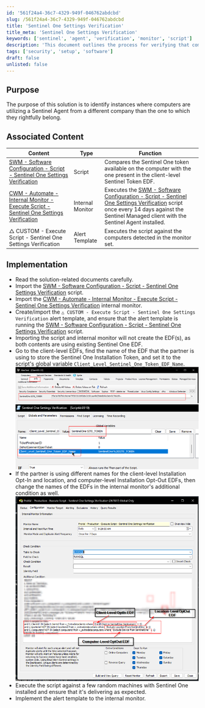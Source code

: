 ```yaml
---
id: '561f24a4-36c7-4329-949f-046762abdcbd'
slug: /561f24a4-36c7-4329-949f-046762abdcbd
title: 'Sentinel One Settings Verification'
title_meta: 'Sentinel One Settings Verification'
keywords: ['sentinel', 'agent', 'verification', 'monitor', 'script']
description: 'This document outlines the process for verifying that computers are using the correct Sentinel Agent associated with their respective clients. It includes implementation steps, associated scripts, and monitors for effective management.'
tags: ['security', 'setup', 'software']
draft: false
unlisted: false
---
```


## Purpose

The purpose of this solution is to identify instances where computers are utilizing a Sentinel Agent from a different company than the one to which they rightfully belong.

## Associated Content

| Content                                                                                                                                                                       | Type           | Function                                                                                                               |
|------------------------------------------------------------------------------------------------------------------------------------------------------------------------------|----------------|------------------------------------------------------------------------------------------------------------------------|
| [SWM - Software Configuration - Script - Sentinel One Settings Verification](/docs/9eb5531e-3a3f-43a6-88e6-cf2b3dc5ebb5)                                             | Script         | Compares the Sentinel One token available on the computer with the one present in the client-level Sentinel Token EDF. |
| [CWM - Automate - Internal Monitor - Execute Script - Sentinel One Settings Verification](/docs/a115d376-6bc5-4392-8407-a6a5448445cf)        | Internal Monitor| Executes the [SWM - Software Configuration - Script - Sentinel One Settings Verification](/docs/9eb5531e-3a3f-43a6-88e6-cf2b3dc5ebb5) script once every 14 days against the Sentinel Managed client with the Sentinel Agent installed. |
| △ CUSTOM - Execute Script - Sentinel One Settings Verification                                                                                                             | Alert Template  | Executes the script against the computers detected in the monitor set.                                               |

## Implementation

- Read the solution-related documents carefully.
- Import the [SWM - Software Configuration - Script - Sentinel One Settings Verification](/docs/9eb5531e-3a3f-43a6-88e6-cf2b3dc5ebb5) script.
- Import the [CWM - Automate - Internal Monitor - Execute Script - Sentinel One Settings Verification](/docs/a115d376-6bc5-4392-8407-a6a5448445cf) internal monitor.
- Create/import the `△ CUSTOM - Execute Script - Sentinel One Settings Verification` alert template, and ensure that the alert template is running the [SWM - Software Configuration - Script - Sentinel One Settings Verification](/docs/9eb5531e-3a3f-43a6-88e6-cf2b3dc5ebb5) script.
- Importing the script and internal monitor will not create the EDF(s), as both contents are using existing Sentinel One EDF.
- Go to the client-level EDFs, find the name of the EDF that the partner is using to store the Sentinel One Installation Token, and set it to the script's global variable `Client_Level_Sentinel_One_Token_EDF_Name`.  
  ![Image](../../static/img/docs/9eb5531e-3a3f-43a6-88e6-cf2b3dc5ebb5/image_6.png)  
  ![Image](../../static/img/docs/9eb5531e-3a3f-43a6-88e6-cf2b3dc5ebb5/image_7.png)  
- If the partner is using different names for the client-level Installation Opt-In and location, and computer-level Installation Opt-Out EDFs, then change the names of the EDFs in the internal monitor's additional condition as well.  
  ![Image](../../static/img/docs/9eb5531e-3a3f-43a6-88e6-cf2b3dc5ebb5/image_8.png)  
- Execute the script against a few random machines with Sentinel One installed and ensure that it's delivering as expected.
- Implement the alert template to the internal monitor.


